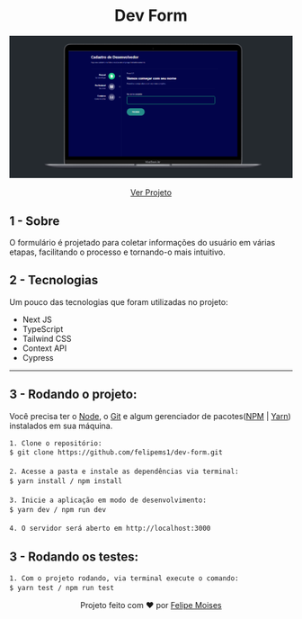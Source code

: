 <h1 align="center">Dev Form</h1>

<div align="center">
  <img src="./public/preview.png" alt="demonstração do projeto" >
</div>

<p align="center"><a href="https://dev-form-six.vercel.app/">Ver Projeto</a></p>

## 1 - Sobre

O formulário é projetado para coletar informações do usuário em várias etapas, facilitando o processo e tornando-o mais intuitivo.

## 2 - Tecnologias

Um pouco das tecnologias que foram utilizadas no projeto:

- Next JS
- TypeScript
- Tailwind CSS
- Context API
- Cypress

---

## 3 - Rodando o projeto:

Você precisa ter o [Node](https://nodejs.org/en/), o [Git](https://git-scm.com/) e algum gerenciador de pacotes([NPM](https://docs.npmjs.com/downloading-and-installing-node-js-and-npm/) | [Yarn](https://classic.yarnpkg.com/lang/en/docs/install)) instalados em sua máquina.

```bash
1. Clone o repositório:
$ git clone https://github.com/felipems1/dev-form.git

2. Acesse a pasta e instale as dependências via terminal:
$ yarn install / npm install

3. Inicie a aplicação em modo de desenvolvimento:
$ yarn dev / npm run dev

4. O servidor será aberto em http://localhost:3000
```

## 3 - Rodando os testes:

```bash
1. Com o projeto rodando, via terminal execute o comando:
$ yarn test / npm run test
```

<p align="center">Projeto feito com ❤️ por <a href="https://www.linkedin.com/in/felipems1/">Felipe Moises</a></p>
